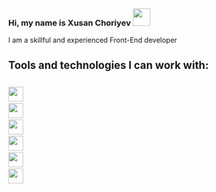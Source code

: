 ### Hi, my name is Xusan Choriyev  <img src="https://i.giphy.com/media/gM5qFksULw54NMWyry/giphy.webp" width="35px"></img>
I am a skillful and experienced Front-End developer

## Tools and technologies I can work with:
<code> <img src="https://w7.pngwing.com/pngs/390/229/png-transparent-logo-html5-brand-design-text-logo-number.png" width="30px"></code>
<code> <img src="https://i.pinimg.com/736x/e4/3e/4c/e43e4cd41ddffc21d2e6600dfca20306--logo-software-logotype.jpg" width="30px"></code>
<code> <img src="https://upload.wikimedia.org/wikipedia/commons/thumb/9/96/Sass_Logo_Color.svg/1280px-Sass_Logo_Color.svg.png" width="30px"></code>
<code> <img src="https://www.brcline.com/wp-content/uploads/2016/01/bootstrap-logo.png" width="30px"></code>
<code> <img src="https://upload.wikimedia.org/wikipedia/commons/thumb/9/99/Unofficial_JavaScript_logo_2.svg/2048px-Unofficial_JavaScript_logo_2.svg.png" width="30px"></code>
<code> <img src="https://ionicframework.com/docs/icons/logo-react-icon.png" width="30px"></code>






